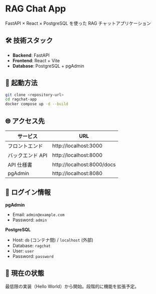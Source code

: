 # RAG Chat App

FastAPI × React × PostgreSQL を使った RAG チャットアプリケーション

## 🛠️ 技術スタック

- **Backend**: FastAPI
- **Frontend**: React + Vite
- **Database**: PostgreSQL + pgAdmin

## 🚀 起動方法

```bash
git clone <repository-url>
cd ragchat-app
docker compose up -d --build
```

## 🌐 アクセス先

| サービス         | URL                        |
| ---------------- | -------------------------- |
| フロントエンド   | http://localhost:3000      |
| バックエンド API | http://localhost:8000      |
| API 仕様書       | http://localhost:8000/docs |
| pgAdmin          | http://localhost:8080      |

## 🔐 ログイン情報

**pgAdmin**

- Email: `admin@example.com`
- Password: `admin`

**PostgreSQL**

- Host: `db` (コンテナ間) / `localhost` (外部)
- Database: `ragchat`
- User: `user`
- Password: `password`

## 📝 現在の状態

最低限の実装（Hello World）から開始。段階的に機能を拡張予定。
